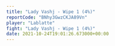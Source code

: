 ```yaml
---
title: "Lady Vashj - Wipe 1 (4%)"
reportCode: "BNhy3GwzCKJA89Vn"
player: "Lablatte"
fight: "Lady Vashj - Wipe 1 (4%)"
date: 2021-10-24T19:01:26.673000+00:00
---
```

